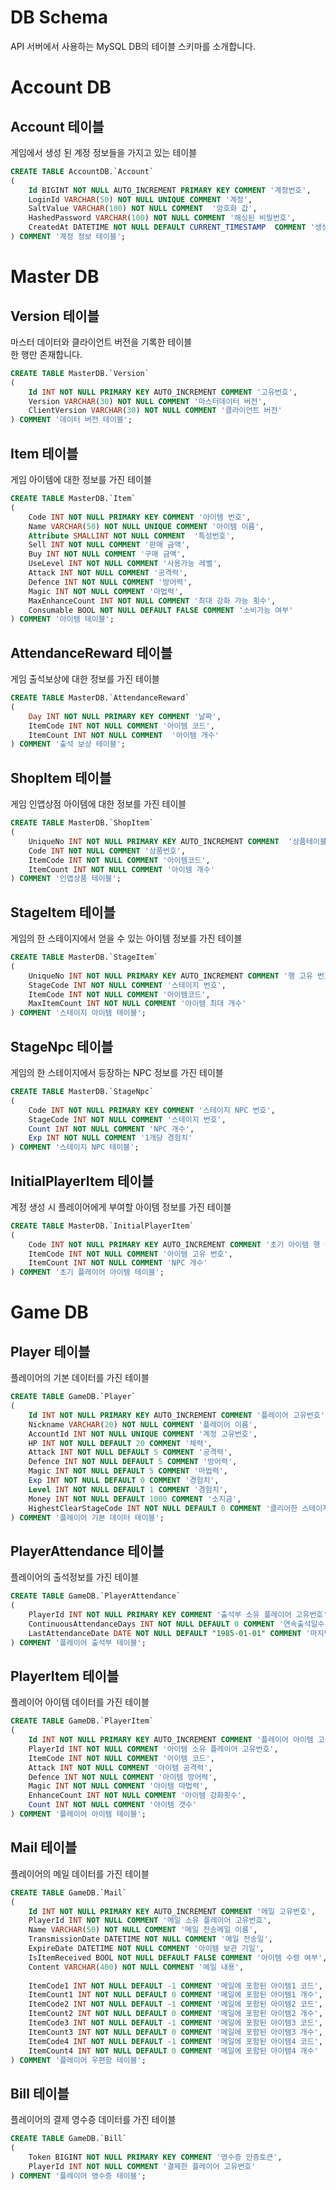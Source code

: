 # DB Schema
API 서버에서 사용하는 MySQL DB의 테이블 스키마를 소개합니다.

# Account DB

## Account 테이블
게임에서 생성 된 계정 정보들을 가지고 있는 테이블

```sql
CREATE TABLE AccountDB.`Account`
(
    Id BIGINT NOT NULL AUTO_INCREMENT PRIMARY KEY COMMENT '계정번호',
    LoginId VARCHAR(50) NOT NULL UNIQUE COMMENT '계정',
    SaltValue VARCHAR(100) NOT NULL COMMENT  '암호화 값',
    HashedPassword VARCHAR(100) NOT NULL COMMENT '해싱된 비밀번호',
    CreatedAt DATETIME NOT NULL DEFAULT CURRENT_TIMESTAMP  COMMENT '생성 날짜'
) COMMENT '계정 정보 테이블';
```   


# Master DB

## Version 테이블
마스터 데이터와 클라이언트 버전을 기록한 테이블   
한 행만 존재합니다.
```sql
CREATE TABLE MasterDB.`Version`
(
	Id INT NOT NULL PRIMARY KEY AUTO_INCREMENT COMMENT '고유번호',
	Version VARCHAR(30) NOT NULL COMMENT '마스터데이터 버전',
	ClientVersion VARCHAR(30) NOT NULL COMMENT '클라이언트 버전'
) COMMENT '데이터 버전 테이블';
```

## Item 테이블
게임 아이템에 대한 정보를 가진 테이블
```sql
CREATE TABLE MasterDB.`Item`
(
	Code INT NOT NULL PRIMARY KEY COMMENT '아이템 번호',
	Name VARCHAR(50) NOT NULL UNIQUE COMMENT '아이템 이름',
	Attribute SMALLINT NOT NULL COMMENT  '특성번호',
	Sell INT NOT NULL COMMENT '판매 금액',
	Buy INT NOT NULL COMMENT '구매 금액',
	UseLevel INT NOT NULL COMMENT '사용가능 레벨',
	Attack INT NOT NULL COMMENT '공격력',
	Defence INT NOT NULL COMMENT '방어력',
	Magic INT NOT NULL COMMENT '마법력',
	MaxEnhanceCount INT NOT NULL COMMENT '최대 강화 가능 횟수',
	Consumable BOOL NOT NULL DEFAULT FALSE COMMENT '소비가능 여부'
) COMMENT '아이템 테이블';
```

## AttendanceReward 테이블
게임 출석보상에 대한 정보를 가진 테이블
```sql
CREATE TABLE MasterDB.`AttendanceReward`
(
	Day INT NOT NULL PRIMARY KEY COMMENT '날짜',
	ItemCode INT NOT NULL COMMENT '아이템 코드',
	ItemCount INT NOT NULL COMMENT  '아이템 개수'
) COMMENT '출석 보상 테이블';

```

## ShopItem 테이블
게임 인앱상점 아이템에 대한 정보를 가진 테이블
```sql
CREATE TABLE MasterDB.`ShopItem`
(
	UniqueNo INT NOT NULL PRIMARY KEY AUTO_INCREMENT COMMENT  '상품테이블 고유번호',
	Code INT NOT NULL COMMENT '상품번호',
	ItemCode INT NOT NULL COMMENT '아이템코드',
	ItemCount INT NOT NULL COMMENT '아이템 개수'
) COMMENT '인앱상품 테이블';
```

## StageItem 테이블
게임의 한 스테이지에서 얻을 수 있는 아이템 정보를 가진 테이블
```sql
CREATE TABLE MasterDB.`StageItem`
(
	UniqueNo INT NOT NULL PRIMARY KEY AUTO_INCREMENT COMMENT '행 고유 번호',
	StageCode INT NOT NULL COMMENT '스테이지 번호',
	ItemCode INT NOT NULL COMMENT '아이템코드',
	MaxItemCount INT NOT NULL COMMENT '아이템 최대 개수'
) COMMENT '스테이지 아이템 테이블';
```

## StageNpc 테이블
게임의 한 스테이지에서 등장하는 NPC 정보를 가진 테이블
```sql
CREATE TABLE MasterDB.`StageNpc`
(
	Code INT NOT NULL PRIMARY KEY COMMENT '스테이지 NPC 번호',
	StageCode INT NOT NULL COMMENT '스테이지 번호',
	Count INT NOT NULL COMMENT 'NPC 개수',
	Exp INT NOT NULL COMMENT '1개당 경험치'
) COMMENT '스테이지 NPC 테이블';
```

## InitialPlayerItem 테이블
계정 생성 시 플레이어에게 부여할 아이템 정보를 가진 테이블
```sql
CREATE TABLE MasterDB.`InitialPlayerItem`
(
	Code INT NOT NULL PRIMARY KEY AUTO_INCREMENT COMMENT '초기 아이템 행 공유 번호',
	ItemCode INT NOT NULL COMMENT '아이템 고유 번호',
	ItemCount INT NOT NULL COMMENT 'NPC 개수'
) COMMENT '초기 플레이어 아이템 테이블';
```


# Game DB

## Player 테이블
플레이어의 기본 데이터를 가진 테이블
```sql
CREATE TABLE GameDB.`Player`
(
	Id INT NOT NULL PRIMARY KEY AUTO_INCREMENT COMMENT '플레이어 고유번호',
	Nickname VARCHAR(20) NOT NULL COMMENT '플레이어 이름',
	AccountId INT NOT NULL UNIQUE COMMENT '계정 고유번호',
	HP INT NOT NULL DEFAULT 20 COMMENT '체력',
	Attack INT NOT NULL DEFAULT 5 COMMENT '공격력',
	Defence INT NOT NULL DEFAULT 5 COMMENT '방어력',
	Magic INT NOT NULL DEFAULT 5 COMMENT '마법력',
	Exp INT NOT NULL DEFAULT 0 COMMENT '경험치',
	Level INT NOT NULL DEFAULT 1 COMMENT '경험치',
	Money INT NOT NULL DEFAULT 1000 COMMENT '소지금',
	HighestClearStageCode INT NOT NULL DEFAULT 0 COMMENT '클리어한 스테이지 중 가장 높은 코드'
) COMMENT '플레이어 기본 데이터 테이블';
```

## PlayerAttendance 테이블
플레이어의 출석정보를 가진 테이블
```sql
CREATE TABLE GameDB.`PlayerAttendance`
(
	PlayerId INT NOT NULL PRIMARY KEY COMMENT '출석부 소유 플레이어 고유번호',
	ContinuousAttendanceDays INT NOT NULL DEFAULT 0 COMMENT '연속출석일수',
	LastAttendanceDate DATE NOT NULL DEFAULT "1985-01-01" COMMENT '마지막출석일'
) COMMENT '플레이어 출석부 테이블';
```


## PlayerItem 테이블
플레이어 아이템 데이터를 가진 테이블
```sql
CREATE TABLE GameDB.`PlayerItem`
(
	Id INT NOT NULL PRIMARY KEY AUTO_INCREMENT COMMENT '플레이어 아이템 고유번호',
	PlayerId INT NOT NULL COMMENT '아이템 소유 플레이어 고유번호',
	ItemCode INT NOT NULL COMMENT '아이템 코드',
	Attack INT NOT NULL COMMENT '아이템 공격력',
	Defence INT NOT NULL COMMENT '아이템 방어력',
	Magic INT NOT NULL COMMENT '아이템 마법력',
	EnhanceCount INT NOT NULL COMMENT '아이템 강화횟수',
	Count INT NOT NULL COMMENT '아이템 갯수'
) COMMENT '플레이어 아이템 테이블';
```

## Mail 테이블
플레이어의 메일 데이터를 가진 테이블
```sql
CREATE TABLE GameDB.`Mail`
(
	Id INT NOT NULL PRIMARY KEY AUTO_INCREMENT COMMENT '메일 고유번호',
	PlayerId INT NOT NULL COMMENT '메일 소유 플레이어 고유번호',
	Name VARCHAR(50) NOT NULL COMMENT '메일 전송메일 이름',
	TransmissionDate DATETIME NOT NULL COMMENT '메일 전송일',
	ExpireDate DATETIME NOT NULL COMMENT '아이템 보관 기일',
	IsItemReceived BOOL NOT NULL DEFAULT FALSE COMMENT '아이템 수령 여부',
	Content VARCHAR(400) NOT NULL COMMENT '메일 내용',
    
	ItemCode1 INT NOT NULL DEFAULT -1 COMMENT '메일에 포함된 아이템1 코드',
	ItemCount1 INT NOT NULL DEFAULT 0 COMMENT '메일에 포함된 아이템1 개수',
	ItemCode2 INT NOT NULL DEFAULT -1 COMMENT '메일에 포함된 아이템2 코드',
	ItemCount2 INT NOT NULL DEFAULT 0 COMMENT '메일에 포함된 아이템2 개수',
	ItemCode3 INT NOT NULL DEFAULT -1 COMMENT '메일에 포함된 아이템3 코드',
	ItemCount3 INT NOT NULL DEFAULT 0 COMMENT '메일에 포함된 아이템3 개수',
	ItemCode4 INT NOT NULL DEFAULT -1 COMMENT '메일에 포함된 아이템4 코드',
	ItemCount4 INT NOT NULL DEFAULT 0 COMMENT '메일에 포함된 아이템4 개수'
) COMMENT '플레이어 우편함 테이블';
```


## Bill 테이블
플레이어의 결제 영수증 데이터를 가진 테이블
```sql
CREATE TABLE GameDB.`Bill`
(
	Token BIGINT NOT NULL PRIMARY KEY COMMENT '영수증 인증토큰',
	PlayerId INT NOT NULL COMMENT '결제한 플레이어 고유번호' 
) COMMENT '플레이어 영수증 테이블';
```

